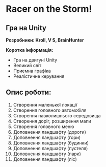 # Racer on the Storm!

## Гра на Unity

**Розробники: Kroll, V S, BrainHunter**<br>

**Коротка інформація:**

- Гра на двигуні Unity
- Великий світ
- Приємна графіка
- Реалістичне керування 

## Опис роботи:

1. Створення маленької локації
2. Створення головного автомобіля
3. Створення навколишнього середовища
4. Створення доріг, розширення мапи
5. Створення головного меню
6. Доповнення ландшафту (дороги)
7. Доповнення ландшафту (гори)
8. Доповнення ландшафту (будинки)
9. Доповнення ландшафту (пустеля)
10. Доповнення ландшафту (парк)
11. Доповнення ландшафту (ліс)
